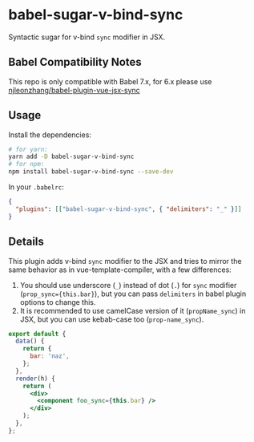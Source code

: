 # babel-sugar-v-bind-sync

Syntactic sugar for v-bind `sync` modifier in JSX.

## Babel Compatibility Notes

This repo is only compatible with Babel 7.x, for 6.x please use [njleonzhang/babel-plugin-vue-jsx-sync](https://github.com/njleonzhang/babel-plugin-vue-jsx-sync)

## Usage

Install the dependencies:

```sh
# for yarn:
yarn add -D babel-sugar-v-bind-sync
# for npm:
npm install babel-sugar-v-bind-sync --save-dev
```

In your `.babelrc`:

```json
{
  "plugins": [["babel-sugar-v-bind-sync", { "delimiters": "_" }]]
}
```

## Details

This plugin adds v-bind `sync` modifier to the JSX and tries to mirror the same behavior as in vue-template-compiler, with a few differences:

1. You should use underscore (`_`) instead of dot (`.`) for `sync` modifier (`prop_sync={this.bar}`), but you can pass `delimiters` in babel plugin options to change this.
2. It is recommended to use camelCase version of it (`propName_sync`) in JSX, but you can use kebab-case too (`prop-name_sync`).

```jsx
export default {
  data() {
    return {
      bar: 'naz',
    };
  },
  render(h) {
    return (
      <div>
        <component foo_sync={this.bar} />
      </div>
    );
  },
};
```
